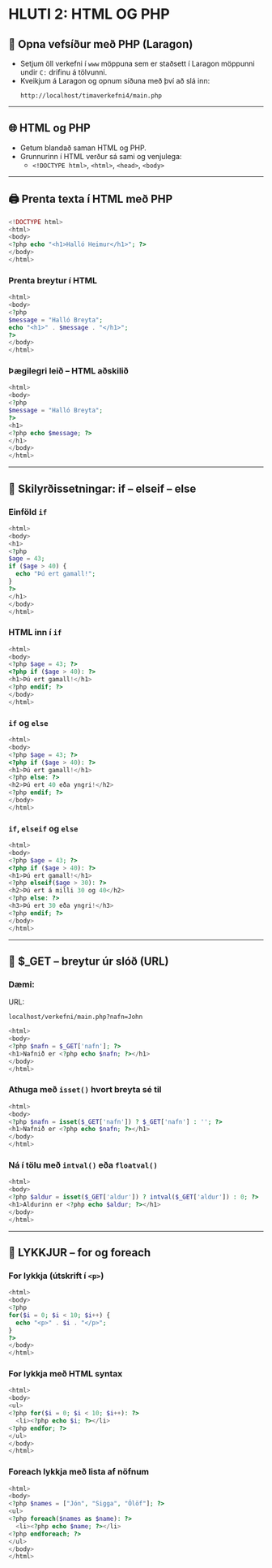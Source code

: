 # HLUTI 2: HTML OG PHP

## 📂 Opna vefsíður með PHP (Laragon)

- Setjum öll verkefni í `www` möppuna sem er staðsett í Laragon möppunni undir `C:` drifinu á tölvunni.
- Kveikjum á Laragon og opnum síðuna með því að slá inn:
  ```
  http://localhost/timaverkefni4/main.php
  ```

---

## 🌐 HTML og PHP

- Getum blandað saman HTML og PHP.
- Grunnurinn í HTML verður sá sami og venjulega:
  - `<!DOCTYPE html>`, `<html>`, `<head>`, `<body>`

---

## 🖨️ Prenta texta í HTML með PHP

```php
<!DOCTYPE html>
<html>
<body>
<?php echo "<h1>Halló Heimur</h1>"; ?>
</body>
</html>
```

### Prenta breytur í HTML

```php
<html>
<body>
<?php
$message = "Halló Breyta";
echo "<h1>" . $message . "</h1>";
?>
</body>
</html>
```

### Þægilegri leið – HTML aðskilið

```php
<html>
<body>
<?php
$message = "Halló Breyta";
?>
<h1>
<?php echo $message; ?>
</h1>
</body>
</html>
```

---

## 🧠 Skilyrðissetningar: if – elseif – else

### Einföld `if`

```php
<html>
<body>
<h1>
<?php
$age = 43;
if ($age > 40) {
  echo "Þú ert gamall!";
}
?>
</h1>
</body>
</html>
```

### HTML inn í `if`

```php
<html>
<body>
<?php $age = 43; ?>
<?php if ($age > 40): ?>
<h1>Þú ert gamall!</h1>
<?php endif; ?>
</body>
</html>
```

### `if` og `else`

```php
<html>
<body>
<?php $age = 43; ?>
<?php if ($age > 40): ?>
<h1>Þú ert gamall!</h1>
<?php else: ?>
<h2>Þú ert 40 eða yngri!</h2>
<?php endif; ?>
</body>
</html>
```

### `if`, `elseif` og `else`

```php
<html>
<body>
<?php $age = 43; ?>
<?php if ($age > 40): ?>
<h1>Þú ert gamall!</h1>
<?php elseif($age > 30): ?>
<h2>Þú ert á milli 30 og 40</h2>
<?php else: ?>
<h3>Þú ert 30 eða yngri!</h3>
<?php endif; ?>
</body>
</html>
```

---

## 🔗 $_GET – breytur úr slóð (URL)

### Dæmi:

URL:
```
localhost/verkefni/main.php?nafn=John
```

```php
<html>
<body>
<?php $nafn = $_GET['nafn']; ?>
<h1>Nafnið er <?php echo $nafn; ?></h1>
</body>
</html>
```

### Athuga með `isset()` hvort breyta sé til

```php
<html>
<body>
<?php $nafn = isset($_GET['nafn']) ? $_GET['nafn'] : ''; ?>
<h1>Nafnið er <?php echo $nafn; ?></h1>
</body>
</html>
```

### Ná í tölu með `intval()` eða `floatval()`

```php
<html>
<body>
<?php $aldur = isset($_GET['aldur']) ? intval($_GET['aldur']) : 0; ?>
<h1>Aldurinn er <?php echo $aldur; ?></h1>
</body>
</html>
```

---

## 🔁 LYKKJUR – for og foreach

### For lykkja (útskrift í `<p>`)

```php
<html>
<body>
<?php
for($i = 0; $i < 10; $i++) {
  echo "<p>" . $i . "</p>";
}
?>
</body>
</html>
```

### For lykkja með HTML syntax

```php
<html>
<body>
<ul>
<?php for($i = 0; $i < 10; $i++): ?>
  <li><?php echo $i; ?></li>
<?php endfor; ?>
</ul>
</body>
</html>
```

### Foreach lykkja með lista af nöfnum

```php
<html>
<body>
<?php $names = ["Jón", "Sigga", "Ólöf"]; ?>
<ul>
<?php foreach($names as $name): ?>
  <li><?php echo $name; ?></li>
<?php endforeach; ?>
</ul>
</body>
</html>
```
